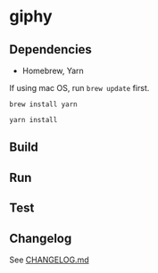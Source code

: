# giphy

## Dependencies
- Homebrew, Yarn

If using mac OS, run `brew update` first.

`brew install yarn`

`yarn install`

## Build

## Run

## Test

## Changelog
See [CHANGELOG.md](CHANGELOG.md)